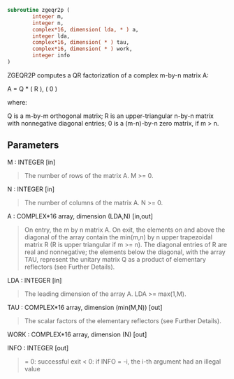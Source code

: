 ```fortran
subroutine zgeqr2p (
        integer m,
        integer n,
        complex*16, dimension( lda, * ) a,
        integer lda,
        complex*16, dimension( * ) tau,
        complex*16, dimension( * ) work,
        integer info
)
```

ZGEQR2P computes a QR factorization of a complex m-by-n matrix A:

A = Q \* ( R ),
( 0 )

where:

Q is a m-by-m orthogonal matrix;
R is an upper-triangular n-by-n matrix with nonnegative diagonal
entries;
0 is a (m-n)-by-n zero matrix, if m > n.

## Parameters
M : INTEGER [in]
> The number of rows of the matrix A.  M >= 0.

N : INTEGER [in]
> The number of columns of the matrix A.  N >= 0.

A : COMPLEX\*16 array, dimension (LDA,N) [in,out]
> On entry, the m by n matrix A.
> On exit, the elements on and above the diagonal of the array
> contain the min(m,n) by n upper trapezoidal matrix R (R is
> upper triangular if m >= n). The diagonal entries of R
> are real and nonnegative; the elements below the diagonal,
> with the array TAU, represent the unitary matrix Q as a
> product of elementary reflectors (see Further Details).

LDA : INTEGER [in]
> The leading dimension of the array A.  LDA >= max(1,M).

TAU : COMPLEX\*16 array, dimension (min(M,N)) [out]
> The scalar factors of the elementary reflectors (see Further
> Details).

WORK : COMPLEX\*16 array, dimension (N) [out]

INFO : INTEGER [out]
> = 0: successful exit
> < 0: if INFO = -i, the i-th argument had an illegal value
